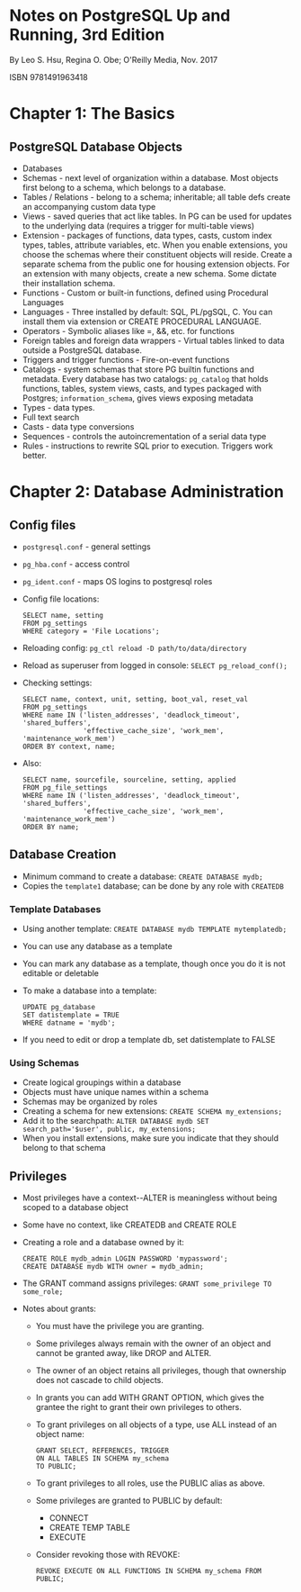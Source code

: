 # Notes on PostgreSQL Up and Running, 3rd Edition

By Leo S. Hsu, Regina O. Obe; O'Reilly Media, Nov. 2017

ISBN 9781491963418

# Chapter 1: The Basics

## PostgreSQL Database Objects

* Databases
* Schemas - next level of organization within a database. Most objects first belong to a schema, which belongs to a database.
* Tables / Relations - belong to a schema; inheritable; all table defs create an accompanying custom data type
* Views - saved queries that act like tables. In PG can be used for updates to the underlying data (requires a trigger for multi-table views)
* Extension - packages of functions, data types, casts, custom index types, tables, attribute variables, etc. When you enable extensions, you choose the schemas where their constituent objects will reside. Create a separate schema from the public one for housing extension objects. For an extension with many objects, create a new schema. Some dictate their installation schema.
* Functions - Custom or built-in functions, defined using Procedural Languages
* Languages - Three installed by default: SQL, PL/pgSQL, C. You can install them via extension or CREATE PROCEDURAL LANGUAGE.
* Operators - Symbolic aliases like =, &&, etc. for functions
* Foreign tables and foreign data wrappers - Virtual tables linked to data outside a PostgreSQL database. 
* Triggers and trigger functions - Fire-on-event functions
* Catalogs - system schemas that store PG builtin functions and metadata. Every database has two catalogs: `pg_catalog` that holds functions, tables, system views, casts, and types packaged with Postgres; `information_schema`, gives views exposing metadata
* Types - data types.
* Full text search
* Casts - data type conversions
* Sequences - controls the autoincrementation of a serial data type
* Rules - instructions to rewrite SQL prior to execution. Triggers work better.

# Chapter 2: Database Administration

## Config files

* `postgresql.conf` - general settings
* `pg_hba.conf` - access control
* `pg_ident.conf` - maps OS logins to postgresql roles
* Config file locations:

    ```
    SELECT name, setting
    FROM pg_settings 
    WHERE category = 'File Locations';
    ```

* Reloading config: `pg_ctl reload -D path/to/data/directory`
* Reload as superuser from logged in console: `SELECT pg_reload_conf();`
* Checking settings:

    ```
    SELECT name, context, unit, setting, boot_val, reset_val
    FROM pg_settings
    WHERE name IN ('listen_addresses', 'deadlock_timeout', 'shared_buffers',
                   'effective_cache_size', 'work_mem', 'maintenance_work_mem')
    ORDER BY context, name;
    ```

* Also:

    ```
    SELECT name, sourcefile, sourceline, setting, applied
    FROM pg_file_settings
    WHERE name IN ('listen_addresses', 'deadlock_timeout', 'shared_buffers',
                   'effective_cache_size', 'work_mem', 'maintenance_work_mem')
    ORDER BY name;
    ```

## Database Creation

* Minimum command to create a database: `CREATE DATABASE mydb;`
* Copies the `template1` database; can be done by any role with `CREATEDB`

### Template Databases

* Using another template: `CREATE DATABASE mydb TEMPLATE mytemplatedb;`
* You can use any database as a template
* You can mark any database as a template, though once you do it is not editable or deletable
* To make a database into a template:

    ```
    UPDATE pg_database
    SET datistemplate = TRUE
    WHERE datname = 'mydb';
    ```

* If you need to edit or drop a template db, set datistemplate to FALSE

### Using Schemas

* Create logical groupings within a database
* Objects must have unique names within a schema
* Schemas may be organized by roles
* Creating a schema for new extensions: `CREATE SCHEMA my_extensions;`
* Add it to the searchpath: `ALTER DATABASE mydb SET search_path='$user', public, my_extensions;`
* When you install extensions, make sure you indicate that they should belong to that schema

## Privileges

* Most privileges have a context--ALTER is meaningless without being scoped to a database object
* Some have no context, like CREATEDB and CREATE ROLE
* Creating a role and a database owned by it:

    ```
    CREATE ROLE mydb_admin LOGIN PASSWORD 'mypassword';
    CREATE DATABASE mydb WITH owner = mydb_admin;
    ```

* The GRANT command assigns privileges: `GRANT some_privilege TO some_role;`
* Notes about grants:
    * You must have the privilege you are granting.
    * Some privileges always remain with the owner of an object and cannot be granted away, like DROP and ALTER.
    * The owner of an object retains all privileges, though that ownership does not cascade to child objects.
    * In grants you can add WITH GRANT OPTION, which gives the grantee the right to grant their own privileges to others.
    * To grant privileges on all objects of a type, use ALL instead of an object name:

        ```
        GRANT SELECT, REFERENCES, TRIGGER
        ON ALL TABLES IN SCHEMA my_schema
        TO PUBLIC;
        ```

    * To grant privileges to all roles, use the PUBLIC alias as above.
    * Some privileges are granted to PUBLIC by default:
        * CONNECT
        * CREATE TEMP TABLE
        * EXECUTE
    * Consider revoking those with REVOKE:

        ```
        REVOKE EXECUTE ON ALL FUNCTIONS IN SCHEMA my_schema FROM PUBLIC;
        ```


